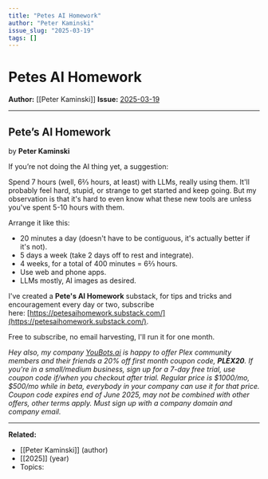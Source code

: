 ```yaml
---
title: "Petes AI Homework"
author: "Peter Kaminski"
issue_slug: "2025-03-19"
tags: []
---
```


# Petes AI Homework

**Author:** [[Peter Kaminski]]
**Issue:** [2025-03-19](https://plex.collectivesensecommons.org/2025-03-19/)

---

## Pete’s AI Homework
by **Peter Kaminski**

If you’re not doing the AI thing yet, a suggestion:

Spend 7 hours (well, 6⅔ hours, at least) with LLMs, really using them. It'll probably feel hard, stupid, or strange to get started and keep going. But my observation is that it's hard to even know what these new tools are unless you've spent 5-10 hours with them.

Arrange it like this:

- 20 minutes a day (doesn't have to be contiguous, it's actually better if it's not).
- 5 days a week (take 2 days off to rest and integrate).
- 4 weeks, for a total of 400 minutes = 6⅔ hours.
- Use web and phone apps.
- LLMs mostly, AI images as desired.

I've created a **Pete's AI Homework** substack, for tips and tricks and encouragement every day or two, subscribe here: [https://petesaihomework.substack.com/](https://petesaihomework.substack.com/).

Free to subscribe, no email harvesting, I'll run it for one month.

*Hey also, my company *[*YouBots.ai*](https://youbots.ai)* is happy to offer Plex community members and their friends a 20% off first month coupon code, **PLEX20**. If you're in a small/medium business, sign up for a 7-day free trial, use coupon code if/when you checkout after trial. Regular price is $1000/mo, $500/mo while in beta, everybody in your company can use it for that price. Coupon code expires end of June 2025, may not be combined with other offers, other terms apply. Must sign up with a company domain and company email.*

---

**Related:**
- [[Peter Kaminski]] (author)
- [[2025]] (year)
- Topics: 

